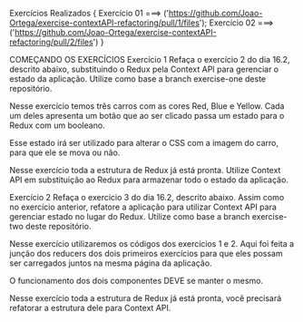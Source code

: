 Exercícios Realizados {
  Exercício 01 ===> ('https://github.com/Joao-Ortega/exercise-contextAPI-refactoring/pull/1/files');
  Exercício 02 ===> ('https://github.com/Joao-Ortega/exercise-contextAPI-refactoring/pull/2/files')
}

COMEÇANDO OS EXERCÍCIOS
Exercício 1
Refaça o exercício 2 do dia 16.2, descrito abaixo, substituindo o Redux pela Context API para gerenciar o estado da aplicação. Utilize como base a branch exercise-one deste repositório.

Nesse exercício temos três carros com as cores Red, Blue e Yellow. Cada um deles apresenta um botão que ao ser clicado passa um estado para o Redux com um booleano.

Esse estado irá ser utilizado para alterar o CSS com a imagem do carro, para que ele se mova ou não.

Nesse exercício toda a estrutura de Redux já está pronta. Utilize Context API em substituição ao Redux para armazenar todo o estado da aplicação.

Exercício 2
Refaça o exercício 3 do dia 16.2, descrito abaixo. Assim como no exercício anterior, refatore a aplicação para utilizar Context API para gerenciar estado no lugar do Redux. Utilize como base a branch exercise-two deste repositório.

Nesse exercício utilizaremos os códigos dos exercícios 1 e 2. Aqui foi feita a junção dos reducers dos dois primeiros exercícios para que eles possam ser carregados juntos na mesma página da aplicação.

O funcionamento dos dois componentes DEVE se manter o mesmo.

Nesse exercício toda a estrutura de Redux já está pronta, você precisará refatorar a estrutura dele para Context API.